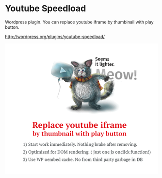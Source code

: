 # Youtube Speedload
Wordpress plugin. You can replace youtube iframe by thumbinail with play button.

http://wordpress.org/plugins/youtube-speedload/

![youtube cat](/catgithub.gif?raw=true "")
